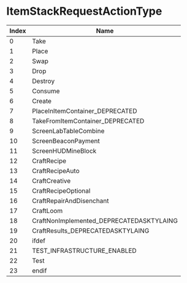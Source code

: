 # ItemStackRequestActionType

Index | Name
--- | ---
0 | Take
1 | Place
2 | Swap
3 | Drop
4 | Destroy
5 | Consume
6 | Create
7 | PlaceInItemContainer_DEPRECATED
8 | TakeFromItemContainer_DEPRECATED
9 | ScreenLabTableCombine
10 | ScreenBeaconPayment
11 | ScreenHUDMineBlock
12 | CraftRecipe
13 | CraftRecipeAuto
14 | CraftCreative
15 | CraftRecipeOptional
16 | CraftRepairAndDisenchant
17 | CraftLoom
18 | CraftNonImplemented_DEPRECATEDASKTYLAING
19 | CraftResults_DEPRECATEDASKTYLAING
20 | ifdef
21 | TEST_INFRASTRUCTURE_ENABLED
22 | Test
23 | endif